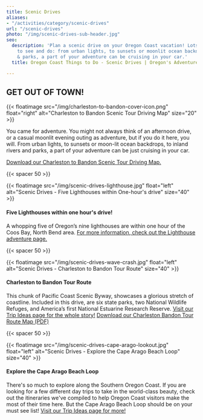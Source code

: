 ```yaml
---
title: Scenic Drives
aliases:
- "/activities/category/scenic-drives"
url: "/scenic-drives"
photo: "/img/scenic-drives-sub-header.jpg"
seo:
  description: 'Plan a scenic drive on your Oregon Coast vacation! Lots of things
    to see and do: from urban lights, to sunsets or moonlit ocean backdrops, to rivers
    & parks, a part of your adventure can be cruising in your car.'
  title: Oregon Coast Things to Do - Scenic Drives | Oregon's Adventure Coast

---
```

## GET OUT OF TOWN!

{{< floatimage src="/img/charleston-to-bandon-cover-icon.png" float="right" alt="Charleston to Bandon Scenic Tour Driving Map" size="20" >}}

You came for adventure.  You might not always think of an afternoon drive, or a casual moonlit evening outing as adventure, but if you do it here, you will.  From urban lights, to sunsets or moon-lit ocean backdrops, to inland rivers and parks, a part of your adventure can be just cruising in your car.

[Download our Charleston to Bandon Scenic Tour Driving Map.](/img/charleston-to-bandon-map.pdf "charleston-to-bandon-map.pdf")

{{< spacer 50 >}}

{{< floatimage src="/img/scenic-drives-lighthouse.jpg" float="left" alt="Scenic Drives - Five Lighthouses within One-hour's drive" size="40" >}}

#### Five Lighthouses within one hour's drive!

A whopping five of Oregon’s nine lighthouses are within one hour of the Coos Bay, North Bend area.  [For more information, check out the Lighthouse adventure page.](/lighthouses/)

{{< spacer 50 >}}
<div style="clear:both"></div>

{{< floatimage src="/img/scenic-drives-wave-crash.jpg" float="left" alt="Scenic Drives - Charleston to Bandon Tour Route" size="40" >}}

#### Charleston to Bandon Tour Route

This chunk of Pacific Coast Scenic Byway, showcases a glorious stretch of coastline.  Included in this drive, are six state parks, two National Wildlife Refuges, and America’s first National Estuarine Research Reserve. [Visit our Trip Ideas page for the whole story!](/tripideas/charleston-to-bandon-tour-route/) [Download our Charleston Bandon Tour Route Map (PDF)](/img/charleston-to-bandon-map.pdf "charleston-to-bandon-map.pdf")

{{< spacer 50 >}}

{{< floatimage src="/img/scenic-drives-cape-arago-lookout.jpg" float="left" alt="Scenic Drives - Explore the Cape Arago Beach Loop" size="40" >}}

#### Explore the Cape Arago Beach Loop

There's so much to explore along the Southern Oregon Coast.  If you are looking for a few different day trips to take in the world-class beauty, check out the  itineraries we've compiled to help Oregon Coast visitors make the most of their time here.  But the Cape Arago Beach Loop should be on your must see list! [Visit our Trip Ideas page for more!](/trip-ideas/explore-the-cape-arago-beach-loop)